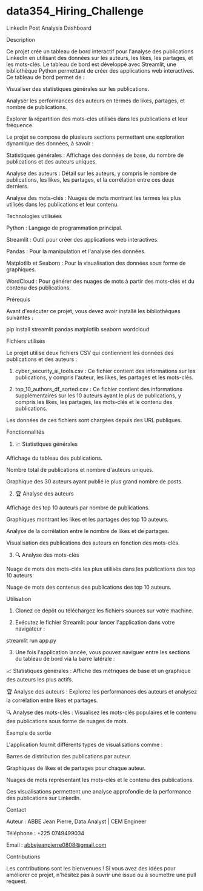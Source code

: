 # data354_Hiring_Challenge

LinkedIn Post Analysis Dashboard

Description

Ce projet crée un tableau de bord interactif pour l'analyse des publications LinkedIn en utilisant des données sur les auteurs, les likes, les partages, et les mots-clés. Le tableau de bord est développé avec Streamlit, une bibliothèque Python permettant de créer des applications web interactives. Ce tableau de bord permet de :

Visualiser des statistiques générales sur les publications.

Analyser les performances des auteurs en termes de likes, partages, et nombre de publications.

Explorer la répartition des mots-clés utilisés dans les publications et leur fréquence.


Le projet se compose de plusieurs sections permettant une exploration dynamique des données, à savoir :

Statistiques générales : Affichage des données de base, du nombre de publications et des auteurs uniques.

Analyse des auteurs : Détail sur les auteurs, y compris le nombre de publications, les likes, les partages, et la corrélation entre ces deux derniers.

Analyse des mots-clés : Nuages de mots montrant les termes les plus utilisés dans les publications et leur contenu.


Technologies utilisées

Python : Langage de programmation principal.

Streamlit : Outil pour créer des applications web interactives.

Pandas : Pour la manipulation et l'analyse des données.

Matplotlib et Seaborn : Pour la visualisation des données sous forme de graphiques.

WordCloud : Pour générer des nuages de mots à partir des mots-clés et du contenu des publications.


Prérequis

Avant d'exécuter ce projet, vous devez avoir installé les bibliothèques suivantes :

pip install streamlit pandas matplotlib seaborn wordcloud

Fichiers utilisés

Le projet utilise deux fichiers CSV qui contiennent les données des publications et des auteurs :

1. cyber_security_ai_tools.csv : Ce fichier contient des informations sur les publications, y compris l'auteur, les likes, les partages et les mots-clés.


2. top_10_authors_df_sorted.csv : Ce fichier contient des informations supplémentaires sur les 10 auteurs ayant le plus de publications, y compris les likes, les partages, les mots-clés et le contenu des publications.



Les données de ces fichiers sont chargées depuis des URL publiques.

Fonctionnalités

1. 📈 Statistiques générales

Affichage du tableau des publications.

Nombre total de publications et nombre d'auteurs uniques.

Graphique des 30 auteurs ayant publié le plus grand nombre de posts.


2. 🏆 Analyse des auteurs

Affichage des top 10 auteurs par nombre de publications.

Graphiques montrant les likes et les partages des top 10 auteurs.

Analyse de la corrélation entre le nombre de likes et de partages.

Visualisation des publications des auteurs en fonction des mots-clés.


3. 🔍 Analyse des mots-clés

Nuage de mots des mots-clés les plus utilisés dans les publications des top 10 auteurs.

Nuage de mots des contenus des publications des top 10 auteurs.


Utilisation

1. Clonez ce dépôt ou téléchargez les fichiers sources sur votre machine.


2. Exécutez le fichier Streamlit pour lancer l'application dans votre navigateur :



streamlit run app.py

3. Une fois l'application lancée, vous pouvez naviguer entre les sections du tableau de bord via la barre latérale :

📈 Statistiques générales : Affiche des métriques de base et un graphique des auteurs les plus actifs.

🏆 Analyse des auteurs : Explorez les performances des auteurs et analysez la corrélation entre likes et partages.

🔍 Analyse des mots-clés : Visualisez les mots-clés populaires et le contenu des publications sous forme de nuages de mots.




Exemple de sortie

L'application fournit différents types de visualisations comme :

Barres de distribution des publications par auteur.

Graphiques de likes et de partages pour chaque auteur.

Nuages de mots représentant les mots-clés et le contenu des publications.


Ces visualisations permettent une analyse approfondie de la performance des publications sur LinkedIn.

Contact

Auteur : ABBE Jean Pierre, Data Analyst | CEM Engineer

Téléphone : +225 0749499034

Email : abbejeanpierre0808@gmail.com


Contributions

Les contributions sont les bienvenues ! Si vous avez des idées pour améliorer ce projet, n'hésitez pas à ouvrir une issue ou à soumettre une pull request.
